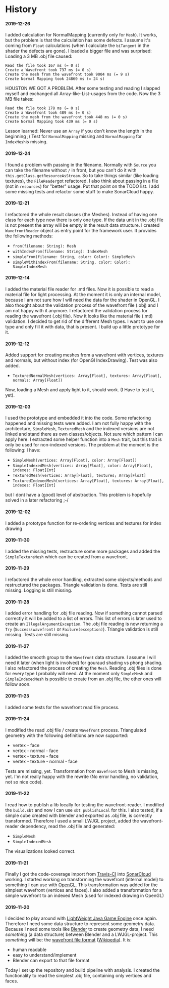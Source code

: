 # History

#### 2019-12-26
I added calculation for NormalMapping (currently only for `Mesh`).
It works, but the problem is that the calculation has some defects.
I assume it's coming from `Float` calculations (when I calculate the `biTangent` in the shader the defects are gone).
I loaded a bigger file and was surprised:
Loading a 3 MB .obj file caused:
```
Read the file took 167 ms (= 0 s)
Create a Wavefront took 737 ms (= 0 s)
Create the mesh from the wavefront took 9004 ms (= 9 s)
Create Normal Mapping took 24860 ms (= 24 s)
```
HOUSTON WE GOT A PROBLEM. 
After some testing and reading I slapped myself and exchanged all Array-like-List-usages from the code.
Now the 3 MB file takes:
```
Read the file took 178 ms (= 0 s)
Create a Wavefront took 489 ms (= 0 s)
Create the mesh from the wavefront took 448 ms (= 0 s)
Create Normal Mapping took 439 ms (= 0 s)
```
Lesson learned: Never use an `Array` if you don't know the length in the beginning ;)
Test for `NormalMapping` missing and `NormalMapping` for `IndexMesh`is missing.

#### 2019-12-24
I found a problem with passing in the filename. 
Normally with `Source` you can take the filename without `/` in front, but you can't do it with `this.getClass.getResourceAsStream`.
So to take things similar (like loading textures), the `FileReader`got refactored.
I also think about passing in a file (not in `resources`) for "better" usage.
Put that point on the TODO list.
I add some missing tests and refactor some stuff to make SonarCloud happy.

#### 2019-12-21
I refactored the whole result classes (the Meshes).
Instead of having one class for each type now there is only one type.
If the data unit in the .obj file is not present the array will be empty in the result data structure.
I created `WavefrontReader` object as entry point for the framework user.
It provides the following methods:
* `from(filename: String): Mesh`
* `withIndexFrom(filename: String): IndexMesh`
* `simpleFrom(filename: String, color: Color): SimpleMesh`
* `simpleWithIndexFrom(filename: String, color: Color): SimpleIndexMesh` 

#### 2019-12-14
I added the material file reader for .mtl files. 
Now it is possible to read a material file for light processing.
At the moment it is only an internal model, because I am not sure how I will need the data for the shader in OpenGL.
I also thought about the validation process of the wavefront file (.obj) and I am not happy with it anymore.
I refactored the validation process for reading the wavefront (.obj file).
Now it looks like the material file (.mtl) validation.
I decided to get rid of the different Mesh types.
I want to use one type and only fill it with data, that is present.
I build up a little prototype for it.

#### 2019-12-12
Added support for creating meshes from a wavefront with vertices, textures and normals, but without index (for OpenGl IndexDrawing).
Test was also added.
* `TexturedNormalMesh(vertices: Array[Float], textures: Array[Float], normals: Array[Float])`

Now, loading a Mesh and apply light to it, should work. (I Have to test it, yet).

#### 2019-12-03
I used the prototype and embedded it into the code.
Some refactoring happened and missing tests were added.
I am not fully happy with the architecture, `SimpleMesh`, `TexturedMesh` and the indexed versions are not linked and stand there as own classes/objects.
Not sure which pattern I can apply here.
I  extracted some helper function into a `Mesh` trait, but this trait is only be used for non-indexed versions.
The problem at the moment is the following: I have:

* `SimpleMesh(vertices: Array[Float], color: Array[Float])`
* `SimpleIndexedMesh(vertices: Array[Float], color: Array[Float], indexes: Float[Int]`
* `TexturedMesh(vertices: Array[Float], textures; Array[Float]`
* `TexturedIndexedMesh(vertices: Array[Float], textures: Array[Float], indexes: Float[Int]`

but I dont have a (good) level of abstraction.
This problem is hopefully solved in a later refactoring ;-/

#### 2019-12-02
I added a prototype function for re-ordering vertices and textures for index drawing

#### 2019-11-30
I added the missing tests, restructure some more packages and added the `SimpleTextureMesh` which can be created from a wavefront.

#### 2019-11-29
I refactored the whole error handling, extracted some objects/methods and restructured the packages.
Triangle validation is done.
Tests are still missing.
Logging is still missing.

#### 2019-11-28
I added error handling for .obj file reading.
Now if something cannot parsed correctly it will be added to a list of errors.
This list of errors is later used to create an `IllegalArgumentException`.
The .obj file reading is now returning a `Try` (`Success(wavefront)` or `Failure(exception)`).
Triangle validation is still missing.
Tests are still missing.

#### 2019-11-27
I added the smooth group to the `Wavefront` data structure. 
I assume I will need it later (when light is involved) for gouraud shading vs phong shading.
I also refactored the process of creating the `Mesh`.
Reading .obj files is done for every type I probably will need.
At the moment only `SimpleMesh` and `SimpleIndexedMesh` is possible to create from an .obj file, the other ones will follow soon.

#### 2019-11-25
I added some tests for the wavefront read file process.

#### 2019-11-24
I modified the read .obj file / create `Wavefront` process.
Triangulated geometry with the following definitions are now supported:
* vertex - face
* vertex - normal - face
* vertex - texture - face
* vertex - texture - normal - face

Tests are missing, yet.
Transformation from `Wavefront` to Mesh is missing, yet.
I'm not really happy with the rewrite (No error handling, no validation, not so nice code).

#### 2019-11-22
I read how to publish a lib locally for testing the wavefront-reader.
I modified the `build.sbt` and now I can use `sbt publishLocal` for this.
I also tested, if a simple cube created with blender and exported as .obj file, is correctly transformed.
Therefore I used a small LWJGL project, added the wavefront-reader dependency, read the .obj file and generated:
* `SimpleMesh`
* `SimpleIndexedMesh`

The visualizations looked correct.

#### 2019-11-21
Finally I got the code-coverage import from [Travis-CI][travis-ci] into [SonarCloud][sonarcloud] working.
I started working on transforming the wavefront (internal model) to something I can use with [OpenGL][opengl].
This transformation was added for the simplest wavefront (vertices and faces). 
I also added a transformation for a simple wavefront to an indexed Mesh (used for indexed drawing in OpenGL)

#### 2019-11-20
I decided to play around with [LightWeight Java Game Engine][lwjgl] once again.
Therefore I need some data structure to represent some geometry data.
Because I need some tools like [Blender][blender] to create geometry data, I need _something_ (a data structure) between Blender and a LWJGL-project.
This _something_ will be: the [wavefront file format][wavefront] ([Wikipedia][wavefront-wiki]).
It is:
* human readable
* easy to understand/implement
* Blender can export to that file format

Today I set up the repository and build pipeline with analysis.
I created the functionality to read the simplest .obj file, containing only vertices and faces. 

[blender]: https://www.blender.org/
[lwjgl]: https://www.lwjgl.org/
[opengl]: https://www.opengl.org/
[sonarcloud]: https://sonarcloud.io/dashboard?id=mwttg_wavefront-reader
[travis-ci]: https://github.com/mwttg/wavefront-reader
[wavefront]: http://paulbourke.net/dataformats/obj/
[wavefront-wiki]: https://en.wikipedia.org/wiki/Wavefront_.obj_file

